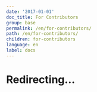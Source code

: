 ```yaml
---
date: '2017-01-01'
doc_title: For Contributors
group: base
permalink: /en/for-contributors/
path: /en/for-contributors/
children: for-contributors
language: en
label: docs
---
```


# Redirecting...

<script>
    // window.location.replace("https://github.com/input-output-hk/cardano-sl/blob/develop/CONTRIBUTING.md");
</script>
